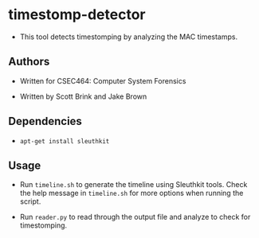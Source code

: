 # timestomp-detector
- This tool detects timestomping by analyzing the MAC timestamps.

## Authors
- Written for CSEC464: Computer System Forensics

- Written by Scott Brink and Jake Brown

## Dependencies
- `apt-get install sleuthkit`

## Usage
- Run `timeline.sh` to generate the timeline using Sleuthkit tools.  Check the help message in `timeline.sh` for more options when running the script.

- Run `reader.py` to read through the output file and analyze to check for timestomping.
